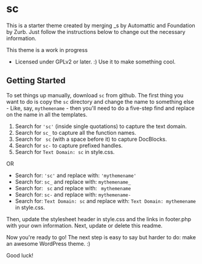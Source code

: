 sc
===

This is a starter theme created by merging _s by Automattic and Foundation by Zurb. Just follow the instructions below to change out the necessary information.

This theme is a work in progress 

* Licensed under GPLv2 or later. :) Use it to make something cool.

Getting Started
---------------

To set things up manually, download `sc` from github. The first thing you want to do is copy the `sc` directory and change the name to something else - Like, say, `mythemename` - then you'll need to do a five-step find and replace on the name in all the templates.

1. Search for `'sc'` (inside single quotations) to capture the text domain.
2. Search for `sc_` to capture all the function names.
3. Search for <code>&nbsp;sc</code> (with a space before it) to capture DocBlocks.
4. Search for `sc-` to capture prefixed handles.
5. Search for `Text Domain: sc` in style.css.

OR

* Search for: `'sc'` and replace with: `'mythemename'`
* Search for: `sc_` and replace with: `mythemename_`
* Search for: <code>&nbsp;sc</code> and replace with: <code>&nbsp;mythemename</code>
* Search for: `sc-` and replace with: `mythemename-`
* Search for: `Text Domain: sc` and replace with: `Text Domain: mythemename` in style.css.

Then, update the stylesheet header in style.css and the links in footer.php with your own information. Next, update or delete this readme.

Now you're ready to go! The next step is easy to say but harder to do: make an awesome WordPress theme. :)

Good luck!
